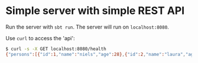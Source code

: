 # Simple server with simple REST API

Run the server with `sbt run`. The server will run on `localhost:8080`.

Use `curl` to access the 'api':

```bash
$ curl -s -X GET localhost:8080/health
{"persons":[{"id":1,"name":"niels","age":28},{"id":2,"name":"laura","age":29},{"id":3,"name":"allan","age":68},{"id":4,"name":"merete","age":67},{"id":5,"name":"asser","age":34},{"id":6,"name":"sofie","age":31}]}
```


